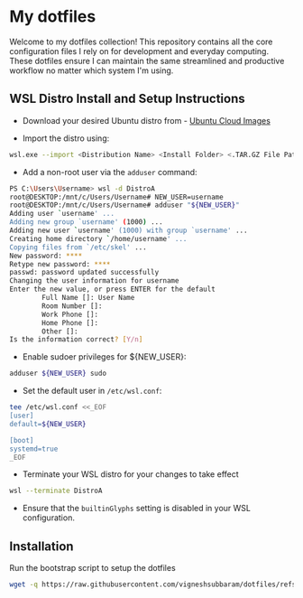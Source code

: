 # My dotfiles

Welcome to my dotfiles collection! This repository contains all the core configuration files I rely on for development and everyday computing. These dotfiles ensure I can maintain the same streamlined and productive workflow no matter which system I'm using.

## WSL Distro Install and Setup Instructions

- Download your desired Ubuntu distro from - [Ubuntu Cloud Images](https://cloud-images.ubuntu.com/wsl/releases/)

- Import the distro using:

```bash
wsl.exe --import <Distribution Name> <Install Folder> <.TAR.GZ File Path>
```

- Add a  non-root user via the `adduser` command:

```bash
PS C:\Users\Username> wsl -d DistroA
root@DESKTOP:/mnt/c/Users/Username# NEW_USER=username
root@DESKTOP:/mnt/c/Users/Username# adduser "${NEW_USER}"
Adding user `username' ...
Adding new group `username' (1000) ...
Adding new user `username' (1000) with group `username' ...
Creating home directory `/home/username' ...
Copying files from `/etc/skel' ...
New password: ****
Retype new password: ****
passwd: password updated successfully
Changing the user information for username
Enter the new value, or press ENTER for the default
        Full Name []: User Name
        Room Number []:
        Work Phone []:
        Home Phone []:
        Other []:
Is the information correct? [Y/n]
```

- Enable sudoer privileges for ${NEW_USER}:

```bash
adduser ${NEW_USER} sudo
```

- Set the default user in `/etc/wsl.conf`:

```bash
tee /etc/wsl.conf <<_EOF
[user]
default=${NEW_USER}

[boot]
systemd=true
_EOF
```

- Terminate your WSL distro for your changes to take effect

```bash
wsl --terminate DistroA
```

- Ensure that the `builtinGlyphs` setting is disabled in your WSL configuration.

## Installation

Run the bootstrap script to setup the dotfiles

```bash
wget -q https://raw.githubusercontent.com/vigneshsubbaram/dotfiles/refs/heads/main/bootstrap_ubuntu_wsl.sh -O - | bash
```
